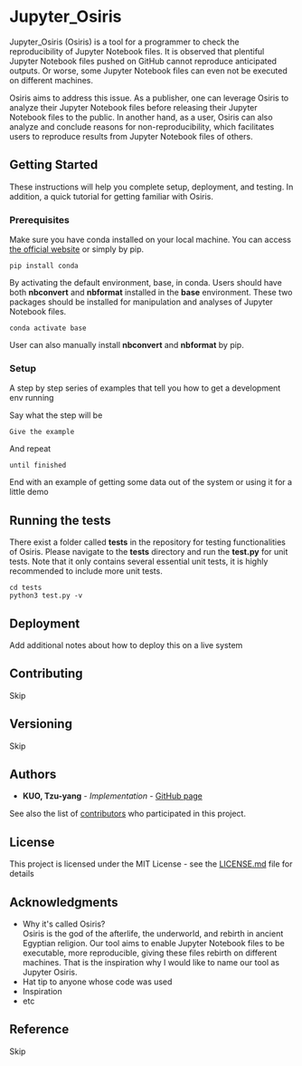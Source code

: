 # Jupyter_Osiris

Jupyter_Osiris (Osiris) is a tool for a programmer to check the reproducibility of Jupyter Notebook files. It is observed that plentiful Jupyter Notebook files pushed on GitHub cannot reproduce anticipated outputs. Or worse, some Jupyter Notebook files can even not be executed on different machines. 

Osiris aims to address this issue. As a publisher, one can leverage Osiris to analyze their Jupyter Notebook files before releasing their Jupyter Notebook files to the public. In another hand, as a user, Osiris can also analyze and conclude reasons for non-reproducibility, which facilitates users to reproduce results from Jupyter Notebook files of others. 

## Getting Started

These instructions will help you complete setup, deployment, and testing. In addition, a quick tutorial for getting familiar with Osiris. 

### Prerequisites

Make sure you have conda installed on your local machine. You can access [the official website](https://www.anaconda.com/) or simply by pip. 

```
pip install conda 
```

By activating the default environment, base, in conda. Users should have both <b>nbconvert</b> and <b>nbformat</b> installed in the <b>base</b> environment. These two packages should be installed for manipulation and analyses of Jupyter Notebook files. 

```
conda activate base  
```

User can also manually install <b>nbconvert</b> and <b>nbformat</b> by pip. 

### Setup 

A step by step series of examples that tell you how to get a development env running

Say what the step will be

```
Give the example
```

And repeat

```
until finished
```

End with an example of getting some data out of the system or using it for a little demo

## Running the tests

There exist a folder called <b>tests</b> in the repository for testing functionalities of Osiris. Please navigate to the <b>tests</b> directory and run the <b>test.py</b> for unit tests. Note that it only contains several essential unit tests, it is highly recommended to include more unit tests. 

```
cd tests
python3 test.py -v
```

## Deployment

Add additional notes about how to deploy this on a live system

## Contributing

Skip
<!-- Please read [CONTRIBUTING.md](https://gist.github.com/PurpleBooth/b24679402957c63ec426) for details on our code of conduct, and the process for submitting pull requests to us. -->

## Versioning

Skip
<!-- We use [SemVer](http://semver.org/) for versioning. For the versions available, see the [tags on this repository](https://github.com/your/project/tags). -->

## Authors

* **KUO, Tzu-yang** - *Implementation* - [GitHub page](https://github.com/KuoTzu-yang)

See also the list of [contributors](https://github.com/your/project/contributors) who participated in this project.

## License

This project is licensed under the MIT License - see the [LICENSE.md](LICENSE.md) file for details

## Acknowledgments

* Why it's called Osiris? <br/>
Osiris is the god of the afterlife, the underworld, and rebirth in ancient Egyptian religion. Our tool aims to enable Jupyter Notebook files to be executable, more reproducible, giving these files rebirth on different machines. That is the inspiration why I would like to name our tool as Jupyter Osiris. 
* Hat tip to anyone whose code was used
* Inspiration
* etc

## Reference 

Skip
